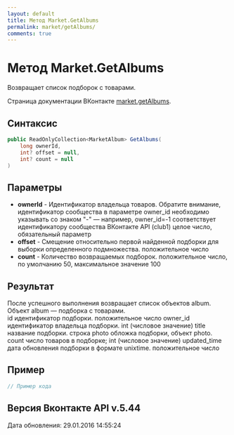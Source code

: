 ```yaml
---
layout: default
title: Метод Market.GetAlbums
permalink: market/getAlbums/
comments: true
---
```

# Метод Market.GetAlbums
Возвращает список подборок с товарами.

Страница документации ВКонтакте [market.getAlbums](https://vk.com/dev/market.getAlbums).
## Синтаксис
``` csharp
public ReadOnlyCollection<MarketAlbum> GetAlbums(
	long ownerId,
	int? offset = null,
	int? count = null
)
```

## Параметры
+ **ownerId** - Идентификатор владельца товаров. 
Обратите внимание, идентификатор сообщества в параметре owner_id необходимо указывать со знаком "-" — например, owner_id=-1 соответствует идентификатору сообщества ВКонтакте API (club1)  целое число, обязательный параметр
+ **offset** - Смещение относительно первой найденной подборки для выборки определенного подмножества. положительное число
+ **count** - Количество возвращаемых подборок. положительное число, по умолчанию 50, максимальное значение 100

## Результат
После успешного выполнения возвращает список объектов album. 
Объект album — подборка с товарами.  
id идентификатор подборки. 
 положительное число owner_id идентификатор владельца подборки. 
 int (числовое значение) title название подборки. 
 строка photo обложка подборки, объект photo. count число товаров в подборке; 
 int (числовое значение) updated_time дата обновления подборки в формате unixtime. 
 положительное число

## Пример
``` csharp
// Пример кода
```

## Версия Вконтакте API v.5.44
Дата обновления: 29.01.2016 14:55:24
